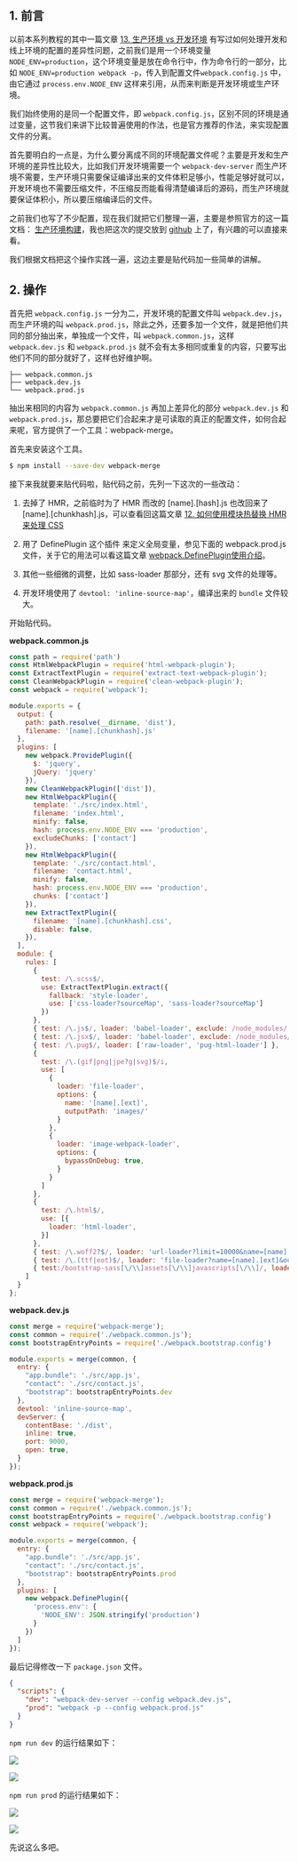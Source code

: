 ## 1. 前言

以前本系列教程的其中一篇文章 [13. 生产环境 vs 开发环境](https://www.rails365.net/articles/webpack-3-ling-ji-chu-ru-men-jiao-cheng-13-sheng-chan-huan-jing-vs-kai-fa-huan-jing) 有写过如何处理开发和线上环境的配置的差异性问题，之前我们是用一个环境变量 `NODE_ENV=production`，这个环境变量是放在命令行中，作为命令行的一部分，比如 `NODE_ENV=production webpack -p`，传入到配置文件`webpack.config.js` 中，由它通过 `process.env.NODE_ENV` 这样来引用，从而来判断是开发环境或生产环境。

我们始终使用的是同一个配置文件，即 `webpack.config.js`，区别不同的环境是通过变量，这节我们来讲下比较普遍使用的作法，也是官方推荐的作法，来实现配置文件的分离。

首先要明白的一点是，为什么要分离成不同的环境配置文件呢？主要是开发和生产环境的差异性比较大，比如我们开发环境需要一个 `webpack-dev-server` 而生产环境不需要，生产环境只需要保证编译出来的文件体积足够小，性能足够好就可以，开发环境也不需要压缩文件，不压缩反而能看得清楚编译后的源码，而生产环境就要保证体积小，所以要压缩编译后的文件。

之前我们也写了不少配置，现在我们就把它们整理一遍，主要是参照官方的这一篇文档： [生产环境构建](https://doc.webpack-china.org/guides/production/)，我也把这次的提交放到 [github](https://github.com/hfpp2012/hello-webpack/commit/f437da8069fed37bc934ee42e598e0e5ccaa2a5d) 上了，有兴趣的可以直接来看。

我们根据文档把这个操作实践一遍，这边主要是贴代码加一些简单的讲解。

## 2. 操作

首先把 `webpack.config.js` 一分为二，开发环境的配置文件叫 `webpack.dev.js`，而生产环境的叫 `webpack.prod.js`，除此之外，还要多加一个文件，就是把他们共同的部分抽出来，单独成一个文件，叫 `webpack.common.js`，这样 `webpack.dev.js` 和 `webpack.prod.js` 就不会有太多相同或重复的内容，只要写出他们不同的部分就好了，这样也好维护啊。

```
├── webpack.common.js
├── webpack.dev.js
└── webpack.prod.js
```

抽出来相同的内容为 `webpack.common.js` 再加上差异化的部分 `webpack.dev.js` 和 `webpack.prod.js`，那总要把它们合起来才是可读取的真正的配置文件，如何合起来呢，官方提供了一个工具：webpack-merge。

首先来安装这个工具。

``` bash
$ npm install --save-dev webpack-merge
```

接下来我就要来贴代码啦，贴代码之前，先列一下这次的一些改动：

1. 去掉了 HMR，之前临时为了 HMR 而改的 [name].[hash].js 也改回来了 [name].[chunkhash].js，可以查看回这篇文章 [12. 如何使用模块热替换 HMR 来处理 CSS](https://www.rails365.net/articles/webpack-3-ling-ji-chu-ru-men-jiao-cheng-12-ru-he-shi-yong-mo-kuai-re-ti-huan-hmr-lai-chu-li-css)

2. 用了 DefinePlugin 这个插件 来定义全局变量，参见下面的 webpack.prod.js 文件，关于它的用法可以看这篇文章 [webpack.DefinePlugin使用介绍](https://juejin.im/post/5868985461ff4b0057794959)。

3. 其他一些细微的调整，比如 sass-loader 那部分，还有 svg 文件的处理等。

4. 开发环境使用了 `devtool: 'inline-source-map'`，编译出来的 `bundle` 文件较大。

开始贴代码。

**webpack.common.js**

``` javascript
const path = require('path')
const HtmlWebpackPlugin = require('html-webpack-plugin');
const ExtractTextPlugin = require('extract-text-webpack-plugin');
const CleanWebpackPlugin = require('clean-webpack-plugin');
const webpack = require('webpack');

module.exports = {
  output: {
    path: path.resolve(__dirname, 'dist'),
    filename: '[name].[chunkhash].js'
  },
  plugins: [
    new webpack.ProvidePlugin({
      $: 'jquery',
      jQuery: 'jquery'
    }),
    new CleanWebpackPlugin(['dist']),
    new HtmlWebpackPlugin({
      template: './src/index.html',
      filename: 'index.html',
      minify: false,
      hash: process.env.NODE_ENV === 'production',
      excludeChunks: ['contact']
    }),
    new HtmlWebpackPlugin({
      template: './src/contact.html',
      filename: 'contact.html',
      minify: false,
      hash: process.env.NODE_ENV === 'production',
      chunks: ['contact']
    }),
    new ExtractTextPlugin({
      filename: '[name].[chunkhash].css',
      disable: false,
    }),
  ],
  module: {
    rules: [
      {
        test: /\.scss$/,
        use: ExtractTextPlugin.extract({
          fallback: 'style-loader',
          use: ['css-loader?sourceMap', 'sass-loader?sourceMap']
        })
      },
      { test: /\.js$/, loader: 'babel-loader', exclude: /node_modules/ },
      { test: /\.jsx$/, loader: 'babel-loader', exclude: /node_modules/ },
      { test: /\.pug$/, loader: ['raw-loader', 'pug-html-loader'] },
      {
        test: /\.(gif|png|jpe?g|svg)$/i,
        use: [
          {
            loader: 'file-loader',
            options: {
              name: '[name].[ext]',
              outputPath: 'images/'
            }
          },
          {
            loader: 'image-webpack-loader',
            options: {
              bypassOnDebug: true,
            }
          }
        ]
      },
      {
        test: /\.html$/,
        use: [{
          loader: 'html-loader',
        }]
      },
      { test: /\.woff2?$/, loader: 'url-loader?limit=10000&name=[name].[ext]&outputPath=fonts/' },
      { test: /\.(ttf|eot)$/, loader: 'file-loader?name=[name].[ext]&outputPath=fonts/' },
      { test:/bootstrap-sass[\/\\]assets[\/\\]javascripts[\/\\]/, loader: 'imports-loader?jQuery=jquery' },
    ]
  }
};
```

**webpack.dev.js**

``` javascript
const merge = require('webpack-merge');
const common = require('./webpack.common.js');
const bootstrapEntryPoints = require('./webpack.bootstrap.config')

module.exports = merge(common, {
  entry: {
    "app.bundle": './src/app.js',
    "contact": './src/contact.js',
    "bootstrap": bootstrapEntryPoints.dev
  },
  devtool: 'inline-source-map',
  devServer: {
    contentBase: './dist',
    inline: true,
    port: 9000,
    open: true,
  }
});
```

**webpack.prod.js**

``` javascript
const merge = require('webpack-merge');
const common = require('./webpack.common.js');
const bootstrapEntryPoints = require('./webpack.bootstrap.config')
const webpack = require('webpack');

module.exports = merge(common, {
  entry: {
    "app.bundle": './src/app.js',
    "contact": './src/contact.js',
    "bootstrap": bootstrapEntryPoints.prod
  },
  plugins: [
    new webpack.DefinePlugin({
      'process.env': {
        'NODE_ENV': JSON.stringify('production')
      }
    })
  ]
});
```

最后记得修改一下 `package.json` 文件。

``` json
{
  "scripts": {
    "dev": "webpack-dev-server --config webpack.dev.js",
    "prod": "webpack -p --config webpack.prod.js"
  }
}
```

`npm run dev` 的运行结果如下：

![](https://rails365.oss-cn-shenzhen.aliyuncs.com/uploads/photo/image/517/2017/37a03ee75fae7866b9ba93e4a56dbdde.png)

![](https://rails365.oss-cn-shenzhen.aliyuncs.com/uploads/photo/image/518/2017/df2d3fed591be6ca779c55d814b44796.png)

`npm run prod` 的运行结果如下：

![](https://rails365.oss-cn-shenzhen.aliyuncs.com/uploads/photo/image/519/2017/4dea0f0a230fcce905230b1dca4235a5.png)

![](https://rails365.oss-cn-shenzhen.aliyuncs.com/uploads/photo/image/520/2017/bcbba6af37c7746c7471a682b2063f48.png)

先说这么多吧。